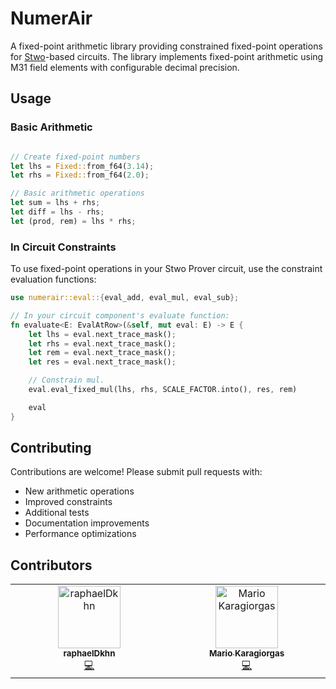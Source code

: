 # NumerAir

A fixed-point arithmetic library providing constrained fixed-point operations for [Stwo](https://github.com/starkware-libs/stwo.git)-based circuits.
The library implements fixed-point arithmetic using M31 field elements with configurable decimal precision.

## Usage

### Basic Arithmetic

```rust

// Create fixed-point numbers
let lhs = Fixed::from_f64(3.14);
let rhs = Fixed::from_f64(2.0);

// Basic arithmetic operations
let sum = lhs + rhs;
let diff = lhs - rhs;
let (prod, rem) = lhs * rhs;
```

### In Circuit Constraints

To use fixed-point operations in your Stwo Prover circuit, use the constraint evaluation functions:

```rust
use numerair::eval::{eval_add, eval_mul, eval_sub};

// In your circuit component's evaluate function:
fn evaluate<E: EvalAtRow>(&self, mut eval: E) -> E {
    let lhs = eval.next_trace_mask();
    let rhs = eval.next_trace_mask();
    let rem = eval.next_trace_mask();
    let res = eval.next_trace_mask();

    // Constrain mul.
    eval.eval_fixed_mul(lhs, rhs, SCALE_FACTOR.into(), res, rem)

    eval
}
```

## Contributing

Contributions are welcome! Please submit pull requests with:

- New arithmetic operations
- Improved constraints
- Additional tests
- Documentation improvements
- Performance optimizations

## Contributors

 <!-- ALL-CONTRIBUTORS-LIST:START - Do not remove or modify this section -->
<!-- prettier-ignore-start -->
<!-- markdownlint-disable -->
 <table>
  <tbody>
    <tr>
      <td align="center" valign="top" width="14.28%"><a href="https://github.com/raphaelDkhn"><img src="https://avatars.githubusercontent.com/u/113879115?v=4?s=100" width="100px;" alt="raphaelDkhn"/><br /><sub><b>raphaelDkhn</b></sub></a><br /><a href="https://github.com/gizatechxyz/NumerAIR/commits?author=raphaelDkhn" title="Code">💻</a></td>
      <td align="center" valign="top" width="14.28%"><a href="https://github.com/blewater"><img src="https://avatars.githubusercontent.com/u/2580304?v=4?s=100" width="100px;" alt="Mario Karagiorgas"/><br /><sub><b>Mario Karagiorgas</b></sub></a><br /><a href="https://github.com/gizatechxyz/NumerAIR/commits?author=blewater" title="Code">💻</a></td>
    </tr>
  </tbody>
</table>

<!-- markdownlint-restore -->
<!-- prettier-ignore-end -->

<!-- ALL-CONTRIBUTORS-LIST:END -->
